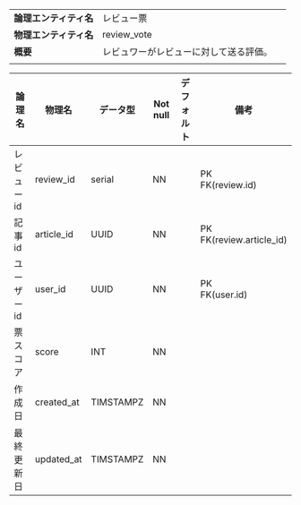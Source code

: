 ||||
|:-|:-|---|
|**論理エンティティ名**|レビュー票|
|**物理エンティティ名**|review_vote|
|**概要**|レビュワーがレビューに対して送る評価。|
|||

|論理名|物理名|データ型|Not null|デフォルト|備考|
|---|---|---|---|---|---|
|レビューid|review_id|serial|NN||PK <br> FK(review.id)|
|記事id|article_id|UUID|NN||PK <br> FK(review.article_id)|
|ユーザーid|user_id|UUID|NN||PK<br> FK(user.id)|
|票スコア|score|INT|NN|||
|作成日|created_at|TIMSTAMPZ|NN|||
|最終更新日|updated_at|TIMSTAMPZ|NN||

